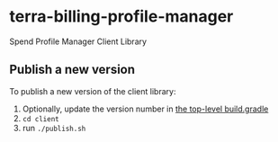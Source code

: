 # terra-billing-profile-manager
Spend Profile Manager Client Library
## Publish a new version
To publish a new version of the client library:

1. Optionally, update the version number in [the top-level build.gradle](../build.gradle)
2. `cd client`
3. run `./publish.sh`
